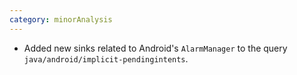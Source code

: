 ```yaml
---
category: minorAnalysis
---
```

* Added new sinks related to Android's `AlarmManager` to the query `java/android/implicit-pendingintents`.